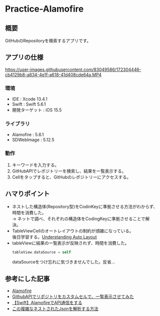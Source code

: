 # Practice-Alamofire
## 概要
GitHubのRepositoryを検索するアプリです。
## アプリの仕様
https://user-images.githubusercontent.com/83049586/172304446-cb4129b8-a834-4e1f-a618-41d408cde64a.MP4
### 環境
- IDE : Xcode 13.4.1
- Swift : Swift 5.6.1
- 開発ターゲット : iOS 15.5
### ライブラリ
- Alamofire : 5.6.1
- SDWebImage : 5.12.5
### 動作
1. キーワードを入力する。
2. GitHubAPIでレポジトリーを検索し、結果を一覧表示する。
3. Cellをタップすると、GitHubのレポジトリーにアクセスする。
## ハマりポイント
- ネストした構造体(Repository型)をCodinKeyに準拠させる方法がわからず、時間を消費した。  
→ ネットで調べ、それぞれの構造体をCodingKeyに準拠させることで解決。
- TableViewCellのオートレイアウトの制約が煩雑になっている。  
後日学習する。[Understanding Auto Layout](https://developer.apple.com/library/archive/documentation/UserExperience/Conceptual/AutolayoutPG/index.html)
- tableViewに結果の一覧表示が反映されず、時間を消費した。  
  ```swift
  tableView.dataSource = self
  ```  
  dataSourceをつけ忘れに気づきませんでした。反省...
## 参考にした記事
- [Alamofire](https://github.com/Alamofire/Alamofire)
- [GithubAPIでリポジトリをカスタムセルで、一覧表示させてみた](https://qiita.com/SHOBLOG/items/5083e43558581cbf0dee)
- [【Swift】AlamofireでAPI通信をする](https://qiita.com/REON/items/094d1b8bc7e59ea44a34)
- [この複雑なネストされたJsonを解析する方法](https://stackoverflow.com/questions/65154085/how-to-parse-this-complex-nested-json)
